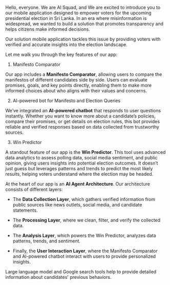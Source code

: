 Hello, everyone. We are AI Squad, and We are excited to introduce you to our mobile application designed to empower voters for the upcoming presidential election in Sri Lanka. 
In an era where misinformation is widespread, we wanted to build a solution that promotes transparency and helps citizens make informed decisions.

 Our solution mobile application tackles this issue by providing voters with verified and accurate insights into the election landscape.

Let me walk you through the key features of our app:

1) Manifesto Comparator 

Our app includes a **Manifesto Comparator**, allowing users to compare the manifestos of different candidates side by side. Users can evaluate promises, goals, and key points directly, enabling them to make more informed choices about who aligns with their values and concerns.

2) AI-powered bot for Manifesto and Election Queries

We’ve integrated an **AI-powered chatbot** that responds to user questions instantly. Whether you want to know more about a candidate’s policies, compare their promises, or get details on election rules, this bot provides reliable and verified responses based on data collected from trustworthy sources.

3) Win Predictor

A standout feature of our app is the **Win Predictor**. This tool uses advanced data analytics to assess polling data, social media sentiment, and public opinion, giving users insights into potential election outcomes. It doesn’t just guess but leverages patterns and trends to predict the most likely results, helping voters understand where the election may be headed.

At the heart of our app is an **AI Agent Architecture**. Our architecture consists of different layers: 

- The **Data Collection Layer**, which gathers verified information from public sources like news outlets, social media, and candidate statements. 

- The **Processing Layer**, where we clean, filter, and verify the collected data. 

- The **Analysis Layer**, which powers the Win Predictor, analyzes data patterns, trends, and sentiment. 

- Finally, the **User Interaction Layer**, where the Manifesto Comparator and AI-powered chatbot interact with users to provide personalized insights.

Large language model and Google search tools help to provide detailed information about candidates' previous behaviors.
